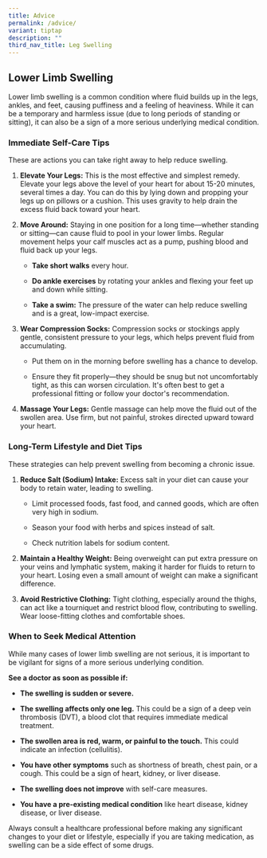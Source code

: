 ```yaml
---
title: Advice
permalink: /advice/
variant: tiptap
description: ""
third_nav_title: Leg Swelling
---
```

<h2>Lower Limb Swelling</h2>
<p>Lower limb swelling is a common condition where fluid builds up in the
legs, ankles, and feet, causing puffiness and a feeling of heaviness. While
it can be a temporary and harmless issue (due to long periods of standing
or sitting), it can also be a sign of a more serious underlying medical
condition.</p>
<p></p>
<h3>Immediate Self-Care Tips</h3>
<p></p>
<p>These are actions you can take right away to help reduce swelling.</p>
<ol>
<li>
<p><strong>Elevate Your Legs:</strong> This is the most effective and simplest
remedy. Elevate your legs above the level of your heart for about 15-20
minutes, several times a day. You can do this by lying down and propping
your legs up on pillows or a cushion. This uses gravity to help drain the
excess fluid back toward your heart.</p>
<p></p>
</li>
<li>
<p><strong>Move Around:</strong> Staying in one position for a long time—whether
standing or sitting—can cause fluid to pool in your lower limbs. Regular
movement helps your calf muscles act as a pump, pushing blood and fluid
back up your legs.</p>
<ul>
<li>
<p><strong>Take short walks</strong> every hour.</p>
</li>
<li>
<p><strong>Do ankle exercises</strong> by rotating your ankles and flexing
your feet up and down while sitting.</p>
</li>
<li>
<p><strong>Take a swim:</strong> The pressure of the water can help reduce
swelling and is a great, low-impact exercise.</p>
<p></p>
</li>
</ul>
</li>
<li>
<p><strong>Wear Compression Socks:</strong> Compression socks or stockings
apply gentle, consistent pressure to your legs, which helps prevent fluid
from accumulating.</p>
<ul>
<li>
<p>Put them on in the morning before swelling has a chance to develop.</p>
</li>
<li>
<p>Ensure they fit properly—they should be snug but not uncomfortably tight,
as this can worsen circulation. It's often best to get a professional fitting
or follow your doctor's recommendation.</p>
<p></p>
</li>
</ul>
</li>
<li>
<p><strong>Massage Your Legs:</strong> Gentle massage can help move the fluid
out of the swollen area. Use firm, but not painful, strokes directed upward
toward your heart.</p>
<p></p>
</li>
</ol>
<p></p>
<h3>Long-Term Lifestyle and Diet Tips</h3>
<p></p>
<p>These strategies can help prevent swelling from becoming a chronic issue.</p>
<ol>
<li>
<p><strong>Reduce Salt (Sodium) Intake:</strong> Excess salt in your diet
can cause your body to retain water, leading to swelling.</p>
<ul>
<li>
<p>Limit processed foods, fast food, and canned goods, which are often very
high in sodium.</p>
</li>
<li>
<p>Season your food with herbs and spices instead of salt.</p>
</li>
<li>
<p>Check nutrition labels for sodium content.</p>
<p></p>
</li>
</ul>
</li>
<li>
<p><strong>Maintain a Healthy Weight:</strong> Being overweight can put extra
pressure on your veins and lymphatic system, making it harder for fluids
to return to your heart. Losing even a small amount of weight can make
a significant difference.</p>
<p></p>
</li>
<li>
<p><strong>Avoid Restrictive Clothing:</strong> Tight clothing, especially
around the thighs, can act like a tourniquet and restrict blood flow, contributing
to swelling. Wear loose-fitting clothes and comfortable shoes.</p>
<p></p>
</li>
</ol>
<p></p>
<h3>When to Seek Medical Attention</h3>
<p></p>
<p>While many cases of lower limb swelling are not serious, it is important
to be vigilant for signs of a more serious underlying condition.</p>
<p><strong>See a doctor as soon as possible if:</strong>
</p>
<ul>
<li>
<p><strong>The swelling is sudden or severe.</strong>
</p>
</li>
<li>
<p><strong>The swelling affects only one leg.</strong> This could be a sign
of a deep vein thrombosis (DVT), a blood clot that requires immediate medical
treatment.</p>
</li>
<li>
<p><strong>The swollen area is red, warm, or painful to the touch.</strong> This
could indicate an infection (cellulitis).</p>
</li>
<li>
<p><strong>You have other symptoms</strong> such as shortness of breath, chest
pain, or a cough. This could be a sign of heart, kidney, or liver disease.</p>
</li>
<li>
<p><strong>The swelling does not improve</strong> with self-care measures.</p>
</li>
<li>
<p><strong>You have a pre-existing medical condition</strong> like heart disease,
kidney disease, or liver disease.</p>
<p></p>
</li>
</ul>
<p>Always consult a healthcare professional before making any significant
changes to your diet or lifestyle, especially if you are taking medication,
as swelling can be a side effect of some drugs.</p>